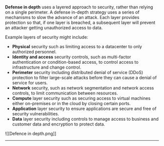 
**Defense in depth** uses a layered approach to security, rather than relying on a single perimeter. A defense in-depth strategy uses a series of mechanisms to slow the advance of an attack. Each layer provides protection so that, if one layer is breached, a subsequent layer will prevent an attacker getting unauthorized access to data.

Example layers of security might include:

-   **Physical** security such as limiting access to a datacenter to only authorized personnel.
-   **Identity and access** security controls, such as multi-factor authentication or condition-based access, to control access to infrastructure and change control.
-   **Perimeter** security including distributed denial of service (DDoS) protection to filter large-scale attacks before they can cause a denial of service for users.
-   **Network** security, such as network segmentation and network access controls, to limit communication between resources.
-   **Compute** layer security such as securing access to virtual machines either on-premises or in the cloud by closing certain ports.
-   **Application** layer security to ensure applications are secure and free of security vulnerabilities.
-   **Data** layer security including controls to manage access to business and customer data and encryption to protect data.

![[Defence in depth.png]]

---
